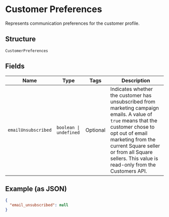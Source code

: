 
# Customer Preferences

Represents communication preferences for the customer profile.

## Structure

`CustomerPreferences`

## Fields

| Name | Type | Tags | Description |
|  --- | --- | --- | --- |
| `emailUnsubscribed` | `boolean \| undefined` | Optional | Indicates whether the customer has unsubscribed from marketing campaign emails. A value of `true` means that the customer chose to opt out of email marketing from the current Square seller or from all Square sellers. This value is read-only from the Customers API. |

## Example (as JSON)

```json
{
  "email_unsubscribed": null
}
```

